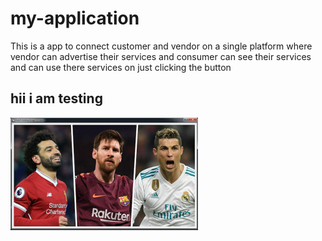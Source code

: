 # my-application
This is a app to connect customer and vendor on a single platform 
where vendor can advertise their services and consumer can see their services and 
can use there services on just clicking the button

## hii i am testing 

![What is this](sports.png)
